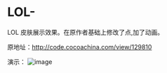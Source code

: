 # LOL-
LOL 皮肤展示效果。在原作者基础上修改了点,加了动画。

原地址：http://code.cocoachina.com/view/129810 

演示： ![image](http://github.com/siosheChina/LOL-/Untitled.gif)
